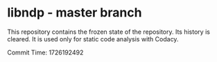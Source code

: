 # libndp - master branch

This repository contains the frozen state of the repository.
Its history is cleared. It is used only for static code
analysis with Codacy.

Commit Time: 1726192492